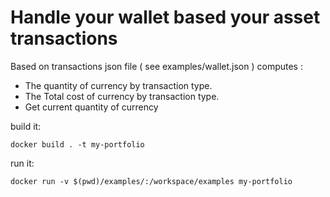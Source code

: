 # Handle your wallet based your asset transactions

Based on transactions json file  ( see examples/wallet.json ) computes :

- The quantity of currency by transaction type.
- The Total cost of currency by transaction type.
- Get current quantity of currency

build it:

```docker build . -t my-portfolio```

run it:

```docker run -v $(pwd)/examples/:/workspace/examples my-portfolio```
